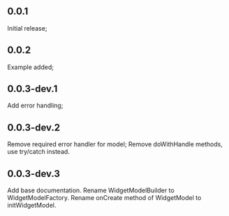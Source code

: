 ## 0.0.1

Initial release;

## 0.0.2

Example added;

## 0.0.3-dev.1

Add error handling;

## 0.0.3-dev.2

Remove required error handler for model;
Remove doWithHandle methods, use try/catch instead.

## 0.0.3-dev.3

Add base documentation.
Rename WidgetModelBuilder to WidgetModelFactory.
Rename onCreate method of WidgetModel to initWidgetModel.